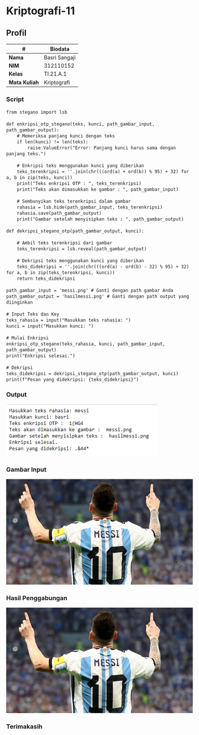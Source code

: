 # Kriptografi-11
## Profil
| #               | Biodata           |
| --------------- | ----------------- |
| **Nama**        | Basri Sangaji     |
| **NIM**         | 312110152         |
| **Kelas**       | TI.21.A.1         |
| **Mata Kuliah** | Kriptografi       |

### Script
```
from stegano import lsb

def enkripsi_otp_stegano(teks, kunci, path_gambar_input, path_gambar_output):
    # Memeriksa panjang kunci dengan teks
    if len(kunci) != len(teks):
        raise ValueError("Error: Panjang kunci harus sama dengan panjang teks.")
        
    # Enkripsi teks menggunakan kunci yang diberikan
    teks_terenkripsi = ''.join(chr(((ord(a) + ord(b)) % 95) + 32) for a, b in zip(teks, kunci))
    print("Teks enkripsi OTP : ", teks_terenkripsi)
    print("Teks akan dimasukkan ke gambar : ", path_gambar_input)
    
    # Sembunyikan teks terenkripsi dalam gambar
    rahasia = lsb.hide(path_gambar_input, teks_terenkripsi)
    rahasia.save(path_gambar_output)
    print("Gambar setelah menyisipkan teks : ", path_gambar_output)
    
def dekripsi_stegano_otp(path_gambar_output, kunci):
    
    # Ambil teks terenkripsi dari gambar
    teks_terenkripsi = lsb.reveal(path_gambar_output)
    
    # Dekripsi teks menggunakan kunci yang diberikan
    teks_didekripsi = ''.join(chr(((ord(a) - ord(b) - 32) % 95) + 32) for a, b in zip(teks_terenkripsi, kunci))
    return teks_didekripsi

path_gambar_input = 'messi.png' # Ganti dengan path gambar Anda
path_gambar_output = 'hasilmessi.png' # Ganti dengan path output yang diinginkan

# Input Teks dan Key
teks_rahasia = input("Masukkan teks rahasia: ")
kunci = input("Masukkan kunci: ")

# Mulai Enkripsi
enkripsi_otp_stegano(teks_rahasia, kunci, path_gambar_input, path_gambar_output)
print("Enkripsi selesai.")

# Dekripsi
teks_didekripsi = dekripsi_stegano_otp(path_gambar_output, kunci)
print(f"Pesan yang didekripsi: {teks_didekripsi}")

```

### Output
![Gambar 1](https://github.com/Basrisngji/Kriptografi-11/blob/master/Stegano/output.png)

### Gambar Input
![Gambar 1](https://github.com/Basrisngji/Kriptografi-11/blob/master/Stegano/messi.png)

### Hasil Penggabungan
![Gambar 1](https://github.com/Basrisngji/Kriptografi-11/blob/master/Stegano/hasilmessi.png)

### Terimakasih
